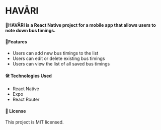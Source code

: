 # HAVĀRI
#### 🚌HAVĀRI is a React Native project for a mobile app that allows users to note down bus timings.

#### 📱Features
- Users can add new bus timings to the list
- Users can edit or delete existing bus timings
- Users can view the list of all saved bus timings

#### 🛠 Technologies Used
- React Native
- Expo
- React Router

#### 📝 License
This project is MIT licensed.
